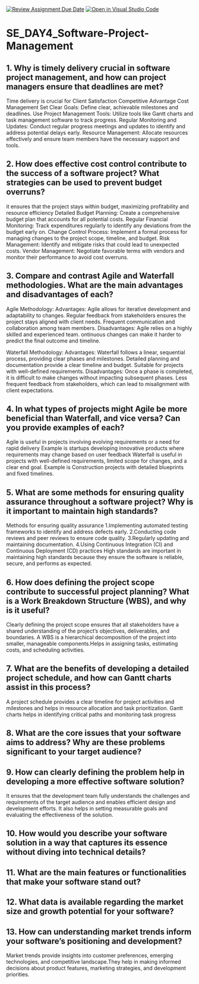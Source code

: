[![Review Assignment Due Date](https://classroom.github.com/assets/deadline-readme-button-22041afd0340ce965d47ae6ef1cefeee28c7c493a6346c4f15d667ab976d596c.svg)](https://classroom.github.com/a/9pw6JKcu)
[![Open in Visual Studio Code](https://classroom.github.com/assets/open-in-vscode-2e0aaae1b6195c2367325f4f02e2d04e9abb55f0b24a779b69b11b9e10269abc.svg)](https://classroom.github.com/online_ide?assignment_repo_id=18440156&assignment_repo_type=AssignmentRepo)
# SE_DAY4_Software-Project-Management
## 1. Why is timely delivery crucial in software project management, and how can project managers ensure that deadlines are met?
Time delivery is crucial for 
Client Satisfaction
Competitive Advantage
Cost Management
Set Clear Goals: Define clear, achievable milestones and deadlines.
Use Project Management Tools: Utilize tools like Gantt charts and task management software to track progress.
Regular Monitoring and Updates: Conduct regular progress meetings and updates to identify and address potential delays early.
Resource Management: Allocate resources effectively and ensure team members have the necessary support and tools.
## 2. How does effective cost control contribute to the success of a software project? What strategies can be used to prevent budget overruns?
it ensures that the project stays within budget, maximizing profitability and resource efficiency
Detailed Budget Planning: Create a comprehensive budget plan that accounts for all potential costs.
Regular Financial Monitoring: Track expenditures regularly to identify any deviations from the budget early on.
Change Control Process: Implement a formal process for managing changes to the project scope, timeline, and budget.
Risk Management: Identify and mitigate risks that could lead to unexpected costs.
Vendor Management: Negotiate favorable terms with vendors and monitor their performance to avoid cost overruns.
## 3. Compare and contrast Agile and Waterfall methodologies. What are the main advantages and disadvantages of each?
Agile Methodology:
Advantages:
Agile allows for iterative development and adaptability to changes.
Regular feedback from stakeholders ensures the project stays aligned with client needs.
Frequent communication and collaboration among team members.
Disadvantages:
Agile relies on a highly skilled and experienced team.
ontinuous changes can make it harder to predict the final outcome and timeline.

Waterfall Methodology:
Advantages:
Waterfall follows a linear, sequential process, providing clear phases and milestones.
Detailed planning and documentation provide a clear timeline and budget.
Suitable for projects with well-defined requirements.
Disadvantages:
Once a phase is completed, it is difficult to make changes without impacting subsequent phases.
Less frequent feedback from stakeholders, which can lead to misalignment with client expectations.
## 4. In what types of projects might Agile be more beneficial than Waterfall, and vice versa? Can you provide examples of each?
Agile is useful in projects involving  evolving requirements or a need for rapid delivery
Example is startups developing innovative products where requirements may change based on user feedback
Waterfall is useful in projects with well-defined requirements, limited scope for changes, and a clear end goal.
Example is Construction projects with detailed blueprints and fixed timelines.
## 5. What are some methods for ensuring quality assurance throughout a software project? Why is it important to maintain high standards?
Methods for ensuring quality assurance
1.Implementing automated testing frameworks to identify and address defects early.
2.Conducting code reviews and peer reviews to ensure code quality.
3.Regularly updating and maintaining documentation.
4.Using Continuous Integration (CI) and Continuous Deployment (CD) practices
High standards are important in maintaining high standards because  they ensure the software is reliable, secure, and performs as expected.
## 6. How does defining the project scope contribute to successful project planning? What is a Work Breakdown Structure (WBS), and why is it useful?
Clearly defining the project scope ensures that all stakeholders have a shared understanding of the project’s objectives, deliverables, and boundaries.
A WBS is a hierarchical decomposition of the project into smaller, manageable components.Helps in assigning tasks, estimating costs, and scheduling activities.
## 7. What are the benefits of developing a detailed project schedule, and how can Gantt charts assist in this process?
A project schedule provides a clear timeline for project activities and milestones and helps in resource allocation and task prioritization.
Gantt charts helps in identifying critical paths and monitoring task progress
## 8. What are the core issues that your software aims to address? Why are these problems significant to your target audience?

## 9. How can clearly defining the problem help in developing a more effective software solution?
It ensures that the development team fully understands the challenges and requirements of the target audience and enables efficient design and development efforts.
It also helps in setting measurable goals and evaluating the effectiveness of the solution.
## 10. How would you describe your software solution in a way that captures its essence without diving into technical details?
## 11. What are the main features or functionalities that make your software stand out?
## 12. What data is available regarding the market size and growth potential for your software?
## 13. How can understanding market trends inform your software’s positioning and development?
Market trends provide insights into customer preferences, emerging technologies, and competitive landscape.They help in making informed decisions about product features, marketing strategies, and development priorities.
